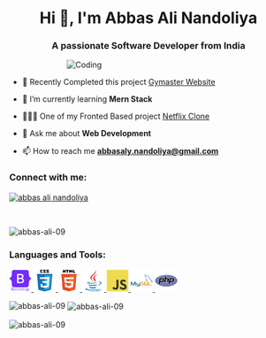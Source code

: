

<h1 align="center">Hi 👋, I'm Abbas Ali Nandoliya</h1>
<h3 align="center">A passionate Software Developer from India</h3>


<img align="right" alt="Coding" width="400" src="https://camo.githubusercontent.com/2366b34bb903c09617990fb5fff4622f3e941349e846ddb7e73df872a9d21233/68747470733a2f2f63646e2e6472696262626c652e636f6d2f75736572732f3733303730332f73637265656e73686f74732f363538313234332f6176656e746f2e676966" /> <br>

- 🔭 Recently Completed this project [Gymaster Website](http://gymasters.000.pe/)

- 🌱 I’m currently learning **Mern Stack**

- 🧑🏻‍💻 One of my Fronted Based project [Netflix Clone](http://abbasali.000.pe/)

- 💬 Ask me about **Web Development**

- 📫 How to reach me **abbasaly.nandoliya@gmail.com**

<h3 align="left">Connect with me:</h3>
<p align="left">
<a href="https://linkedin.com/in/abbas ali nandoliya" target="blank"><img align="center" src="https://raw.githubusercontent.com/rahuldkjain/github-profile-readme-generator/master/src/images/icons/Social/linked-in-alt.svg" alt="abbas ali nandoliya" height="30" width="40" /></a>
</p><br>

<p align="left"> <img src="https://komarev.com/ghpvc/?username=abbas-ali-09&label=Profile%20views&color=0e75b6&style=flat" alt="abbas-ali-09" /> </p>


<h3 align="left">Languages and Tools:</h3>
<p align="left"> <a href="https://getbootstrap.com" target="_blank" rel="noreferrer"> <img src="https://raw.githubusercontent.com/devicons/devicon/master/icons/bootstrap/bootstrap-plain-wordmark.svg" alt="bootstrap" width="40" height="40"/> </a> <a href="https://www.w3schools.com/css/" target="_blank" rel="noreferrer"> <img src="https://raw.githubusercontent.com/devicons/devicon/master/icons/css3/css3-original-wordmark.svg" alt="css3" width="40" height="40"/> </a> <a href="https://www.w3.org/html/" target="_blank" rel="noreferrer"> <img src="https://raw.githubusercontent.com/devicons/devicon/master/icons/html5/html5-original-wordmark.svg" alt="html5" width="40" height="40"/> </a> <a href="https://www.java.com" target="_blank" rel="noreferrer"> <img src="https://raw.githubusercontent.com/devicons/devicon/master/icons/java/java-original.svg" alt="java" width="40" height="40"/> </a> <a href="https://developer.mozilla.org/en-US/docs/Web/JavaScript" target="_blank" rel="noreferrer"> <img src="https://raw.githubusercontent.com/devicons/devicon/master/icons/javascript/javascript-original.svg" alt="javascript" width="40" height="40"/> </a> <a href="https://www.mysql.com/" target="_blank" rel="noreferrer"> <img src="https://raw.githubusercontent.com/devicons/devicon/master/icons/mysql/mysql-original-wordmark.svg" alt="mysql" width="40" height="40"/> </a> <a href="https://www.php.net" target="_blank" rel="noreferrer"> <img src="https://raw.githubusercontent.com/devicons/devicon/master/icons/php/php-original.svg" alt="php" width="40" height="40"/> </a> </p>

<p><img align="left" src="https://github-readme-stats.vercel.app/api/top-langs?username=abbas-ali-09&show_icons=true&locale=en&layout=compact" alt="abbas-ali-09" /></p>

<p>&nbsp;<img align="center" src="https://github-readme-stats.vercel.app/api?username=abbas-ali-09&show_icons=true&locale=en" alt="abbas-ali-09" /></p>

<p><img align="center" src="https://github-readme-streak-stats.herokuapp.com/?user=abbas-ali-09&" alt="abbas-ali-09" /></p>

